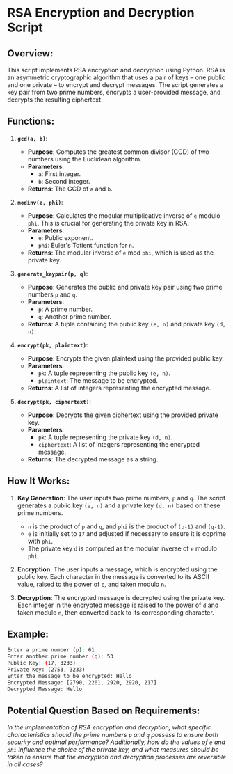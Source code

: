 
# RSA Encryption and Decryption Script

## Overview:
This script implements RSA encryption and decryption using Python. RSA is an asymmetric cryptographic algorithm that uses a pair of keys – one public and one private – to encrypt and decrypt messages. The script generates a key pair from two prime numbers, encrypts a user-provided message, and decrypts the resulting ciphertext.

## Functions:

1. **`gcd(a, b)`**:
   - **Purpose**: Computes the greatest common divisor (GCD) of two numbers using the Euclidean algorithm.
   - **Parameters**:
     - `a`: First integer.
     - `b`: Second integer.
   - **Returns**: The GCD of `a` and `b`.

2. **`modinv(e, phi)`**:
   - **Purpose**: Calculates the modular multiplicative inverse of `e` modulo `phi`. This is crucial for generating the private key in RSA.
   - **Parameters**:
     - `e`: Public exponent.
     - `phi`: Euler's Totient function for `n`.
   - **Returns**: The modular inverse of `e` mod `phi`, which is used as the private key.

3. **`generate_keypair(p, q)`**:
   - **Purpose**: Generates the public and private key pair using two prime numbers `p` and `q`.
   - **Parameters**:
     - `p`: A prime number.
     - `q`: Another prime number.
   - **Returns**: A tuple containing the public key `(e, n)` and private key `(d, n)`.

4. **`encrypt(pk, plaintext)`**:
   - **Purpose**: Encrypts the given plaintext using the provided public key.
   - **Parameters**:
     - `pk`: A tuple representing the public key `(e, n)`.
     - `plaintext`: The message to be encrypted.
   - **Returns**: A list of integers representing the encrypted message.

5. **`decrypt(pk, ciphertext)`**:
   - **Purpose**: Decrypts the given ciphertext using the provided private key.
   - **Parameters**:
     - `pk`: A tuple representing the private key `(d, n)`.
     - `ciphertext`: A list of integers representing the encrypted message.
   - **Returns**: The decrypted message as a string.

## How It Works:

1. **Key Generation**:
   The user inputs two prime numbers, `p` and `q`. The script generates a public key `(e, n)` and a private key `(d, n)` based on these prime numbers. 
   - `n` is the product of `p` and `q`, and `phi` is the product of `(p-1)` and `(q-1)`.
   - `e` is initially set to `17` and adjusted if necessary to ensure it is coprime with `phi`.
   - The private key `d` is computed as the modular inverse of `e` modulo `phi`.

2. **Encryption**:
   The user inputs a message, which is encrypted using the public key. Each character in the message is converted to its ASCII value, raised to the power of `e`, and taken modulo `n`.

3. **Decryption**:
   The encrypted message is decrypted using the private key. Each integer in the encrypted message is raised to the power of `d` and taken modulo `n`, then converted back to its corresponding character.

## Example:

```bash
Enter a prime number (p): 61
Enter another prime number (q): 53
Public Key: (17, 3233)
Private Key: (2753, 3233)
Enter the message to be encrypted: Hello
Encrypted Message: [2790, 2201, 2920, 2920, 217]
Decrypted Message: Hello
```

## Potential Question Based on Requirements:

*In the implementation of RSA encryption and decryption, what specific characteristics should the prime numbers `p` and `q` possess to ensure both security and optimal performance? Additionally, how do the values of `e` and `phi` influence the choice of the private key, and what measures should be taken to ensure that the encryption and decryption processes are reversible in all cases?*
